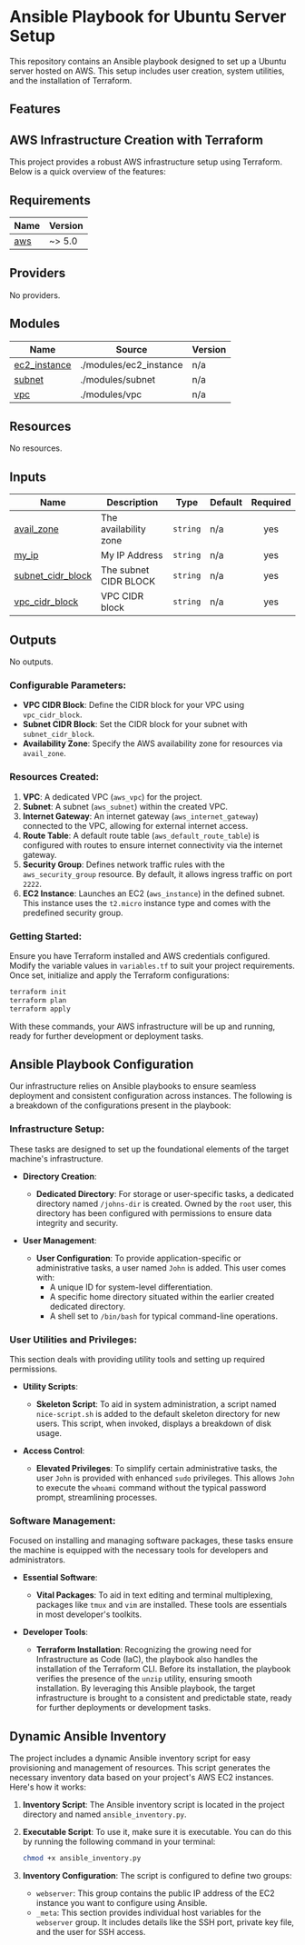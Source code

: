 # Ansible Playbook for Ubuntu Server Setup

This repository contains an Ansible playbook designed to set up a Ubuntu server hosted on AWS. This setup includes user creation, system utilities, and the installation of Terraform.

## Features

## AWS Infrastructure Creation with Terraform

This project provides a robust AWS infrastructure setup using Terraform. Below is a quick overview of the features:

<!-- BEGIN_TF_DOCS -->
## Requirements

| Name | Version |
|------|---------|
| <a name="requirement_aws"></a> [aws](#requirement\_aws) | ~> 5.0 |

## Providers

No providers.

## Modules

| Name | Source | Version |
|------|--------|---------|
| <a name="module_ec2_instance"></a> [ec2\_instance](#module\_ec2\_instance) | ./modules/ec2_instance | n/a |
| <a name="module_subnet"></a> [subnet](#module\_subnet) | ./modules/subnet | n/a |
| <a name="module_vpc"></a> [vpc](#module\_vpc) | ./modules/vpc | n/a |

## Resources

No resources.

## Inputs

| Name | Description | Type | Default | Required |
|------|-------------|------|---------|:--------:|
| <a name="input_avail_zone"></a> [avail\_zone](#input\_avail\_zone) | The availability zone | `string` | n/a | yes |
| <a name="input_my_ip"></a> [my\_ip](#input\_my\_ip) | My IP Address | `string` | n/a | yes |
| <a name="input_subnet_cidr_block"></a> [subnet\_cidr\_block](#input\_subnet\_cidr\_block) | The subnet CIDR BLOCK | `string` | n/a | yes |
| <a name="input_vpc_cidr_block"></a> [vpc\_cidr\_block](#input\_vpc\_cidr\_block) | VPC CIDR block | `string` | n/a | yes |

## Outputs

No outputs.
<!-- END_TF_DOCS -->

### Configurable Parameters:

- **VPC CIDR Block**: Define the CIDR block for your VPC using `vpc_cidr_block`.
- **Subnet CIDR Block**: Set the CIDR block for your subnet with `subnet_cidr_block`.
- **Availability Zone**: Specify the AWS availability zone for resources via `avail_zone`.

### Resources Created:

1. **VPC**: A dedicated VPC (`aws_vpc`) for the project.
2. **Subnet**: A subnet (`aws_subnet`) within the created VPC.
3. **Internet Gateway**: An internet gateway (`aws_internet_gateway`) connected to the VPC, allowing for external internet access.
4. **Route Table**: A default route table (`aws_default_route_table`) is configured with routes to ensure internet connectivity via the internet gateway.
5. **Security Group**: Defines network traffic rules with the `aws_security_group` resource. By default, it allows ingress traffic on port `2222`.
6. **EC2 Instance**: Launches an EC2 (`aws_instance`) in the defined subnet. This instance uses the `t2.micro` instance type and comes with the predefined security group.

### Getting Started:

Ensure you have Terraform installed and AWS credentials configured. Modify the variable values in `variables.tf` to suit your project requirements. Once set, initialize and apply the Terraform configurations:

```bash
terraform init
terraform plan
terraform apply
```

With these commands, your AWS infrastructure will be up and running, ready for further development or deployment tasks.
## Ansible Playbook Configuration
Our infrastructure relies on Ansible playbooks to ensure seamless deployment and consistent configuration across instances. The following is a breakdown of the configurations present in the playbook:
### **Infrastructure Setup**:
These tasks are designed to set up the foundational elements of the target machine's infrastructure.
- **Directory Creation**:
  - **Dedicated Directory**: For storage or user-specific tasks, a dedicated directory named `/johns-dir` is created. Owned by the `root` user, this directory has been configured with permissions to ensure data integrity and security.

- **User Management**:
  - **User Configuration**: To provide application-specific or administrative tasks, a user named `John` is added. This user comes with:
    - A unique ID for system-level differentiation.
    - A specific home directory situated within the earlier created dedicated directory.
    - A shell set to `/bin/bash` for typical command-line operations.
### **User Utilities and Privileges**:
This section deals with providing utility tools and setting up required permissions.
- **Utility Scripts**:
  - **Skeleton Script**: To aid in system administration, a script named `nice-script.sh` is added to the default skeleton directory for new users. This script, when invoked, displays a breakdown of disk usage.

- **Access Control**:
  - **Elevated Privileges**: To simplify certain administrative tasks, the user `John` is provided with enhanced `sudo` privileges. This allows `John` to execute the `whoami` command without the typical password prompt, streamlining processes.
### **Software Management**:
Focused on installing and managing software packages, these tasks ensure the machine is equipped with the necessary tools for developers and administrators.
- **Essential Software**:
  - **Vital Packages**: To aid in text editing and terminal multiplexing, packages like `tmux` and `vim` are installed. These tools are essentials in most developer's toolkits.

- **Developer Tools**:
  - **Terraform Installation**: Recognizing the growing need for Infrastructure as Code (IaC), the playbook also handles the installation of the Terraform CLI. Before its installation, the playbook verifies the presence of the `unzip` utility, ensuring smooth installation.
By leveraging this Ansible playbook, the target infrastructure is brought to a consistent and predictable state, ready for further deployments or development tasks.

## Dynamic Ansible Inventory

The project includes a dynamic Ansible inventory script for easy provisioning and management of resources. This script generates the necessary inventory data based on your project's AWS EC2 instances. Here's how it works:

1. **Inventory Script**: The Ansible inventory script is located in the project directory and named `ansible_inventory.py`.

2. **Executable Script**: To use it, make sure it is executable. You can do this by running the following command in your terminal:

   ```bash
   chmod +x ansible_inventory.py
   ```

3. **Inventory Configuration**: The script is configured to define two groups:

   - `webserver`: This group contains the public IP address of the EC2 instance you want to configure using Ansible.
   - `_meta`: This section provides individual host variables for the `webserver` group. It includes details like the SSH port, private key file, and the user for SSH access.
